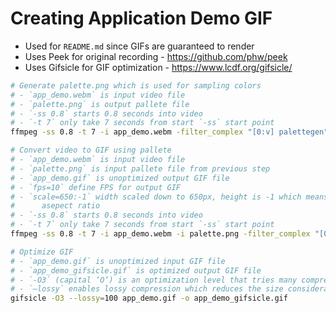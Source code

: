 # Creating Application Demo GIF

* Used for `README.md` since GIFs are guaranteed to render
* Uses Peek for original recording - https://github.com/phw/peek
* Uses Gifsicle for GIF optimization - https://www.lcdf.org/gifsicle/

```bash
# Generate palette.png which is used for sampling colors
# - `app_demo.webm` is input video file
# - `palette.png` is output pallete file
# - `-ss 0.8` starts 0.8 seconds into video
# - `-t 7` only take 7 seconds from start `-ss` start point
ffmpeg -ss 0.8 -t 7 -i app_demo.webm -filter_complex "[0:v] palettegen" palette.png

# Convert video to GIF using pallete
# - `app_demo.webm` is input video file
# - `palette.png` is input pallete file from previous step
# - `app_demo.gif` is unoptimized output GIF file
# - `fps=10` define FPS for output GIF
# - `scale=650:-1` width scaled down to 650px, height is -1 which means resize mainatining
#      asepect ratio
# - `-ss 0.8` starts 0.8 seconds into video
# - `-t 7` only take 7 seconds from start `-ss` start point
ffmpeg -ss 0.8 -t 7 -i app_demo.webm -i palette.png -filter_complex "[0:v] fps=10,scale=650:-1 [new];[new][1:v] paletteuse" app_demo.gif

# Optimize GIF
# - `app_demo.gif` is unoptimized input GIF file
# - `app_demo_gifsicle.gif` is optimized output GIF file
# - `-O3` (capital ‘O’) is an optimization level that tries many compression methods
# - `—lossy` enables lossy compression which reduces the size considerably
gifsicle -O3 --lossy=100 app_demo.gif -o app_demo_gifsicle.gif
```
